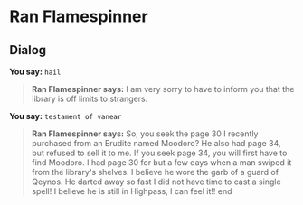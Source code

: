 # Ran Flamespinner


## Dialog

**You say:** `hail`



>**Ran Flamespinner says:** I am very sorry to have to inform you that the library is off limits to strangers.

**You say:** `testament of vanear`



>**Ran Flamespinner says:** So, you seek the page 30 I recently purchased from an Erudite named Moodoro? He also had page 34, but refused to sell it to me. If you seek page 34, you will first have to find Moodoro. I had page 30 for but a few days when a man swiped it from the library's shelves. I believe he wore the garb of a guard of Qeynos. He darted away so fast I did not have time to cast a single spell! I believe he is still in Highpass, I can feel it!!
end
